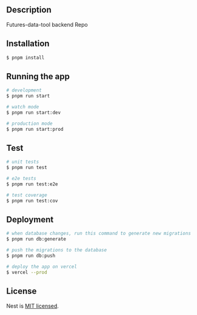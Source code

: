 
## Description

Futures-data-tool backend Repo


## Installation

```bash
$ pnpm install
```

## Running the app

```bash
# development
$ pnpm run start

# watch mode
$ pnpm run start:dev

# production mode
$ pnpm run start:prod
```

## Test

```bash
# unit tests
$ pnpm run test

# e2e tests
$ pnpm run test:e2e

# test coverage
$ pnpm run test:cov
```

## Deployment
```bash
# when database changes, run this command to generate new migrations
$ pnpm run db:generate

# push the migrations to the database
$ pnpm run db:push

# deploy the app on vercel
$ vercel --prod
```

## License

Nest is [MIT licensed](LICENSE).
